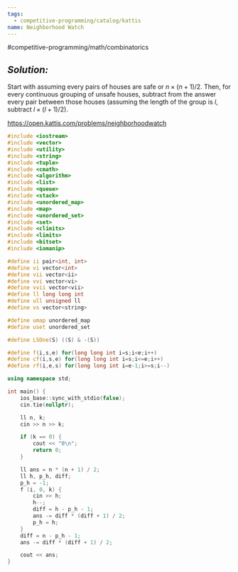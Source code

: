 ```yaml
---
tags:
  - competitive-programming/catalog/kattis
name: Neighborhood Watch
---
```

#competitive-programming/math/combinatorics
## _Solution:_
Start with assuming every pairs of houses are safe or $n\times(n+1)/2$. Then, for every continuous grouping of unsafe houses, subtract from the answer every pair between those houses (assuming the length of the group is $l$, subtract $l\times(l+1)/2$).

https://open.kattis.com/problems/neighborhoodwatch
```cpp
#include <iostream>
#include <vector>
#include <utility>
#include <string>
#include <tuple>
#include <cmath>
#include <algorithm>
#include <list>
#include <queue>
#include <stack>
#include <unordered_map>
#include <map>
#include <unordered_set>
#include <set>
#include <climits>
#include <limits>
#include <bitset>
#include <iomanip>

#define ii pair<int, int>
#define vi vector<int>
#define vii vector<ii>
#define vvi vector<vi>
#define vvii vector<vii>
#define ll long long int
#define ull unsigned ll
#define vs vector<string>

#define umap unordered_map
#define uset unordered_set

#define LSOne(S) ((S) & -(S))

#define f(i,s,e) for(long long int i=s;i<e;i++)
#define cf(i,s,e) for(long long int i=s;i<=e;i++)
#define rf(i,e,s) for(long long int i=e-1;i>=s;i--)

using namespace std;

int main() {
    ios_base::sync_with_stdio(false);
    cin.tie(nullptr);

    ll n, k;
    cin >> n >> k;

    if (k == 0) {
        cout << "0\n";
        return 0;
    }

    ll ans = n * (n + 1) / 2;
    ll h, p_h, diff;
    p_h = -1;
    f (i, 0, k) {
        cin >> h;
        h--;
        diff = h - p_h - 1;
        ans -= diff * (diff + 1) / 2;
        p_h = h;
    }
    diff = n - p_h - 1;
    ans -= diff * (diff + 1) / 2;

    cout << ans;
}
```